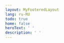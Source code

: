 ```yaml
---
layout: MyFooteredLayout
lang: ru-RU
todo: true
home: false
heroText: ' '
description: ' '
---
```


<MyPosts />
